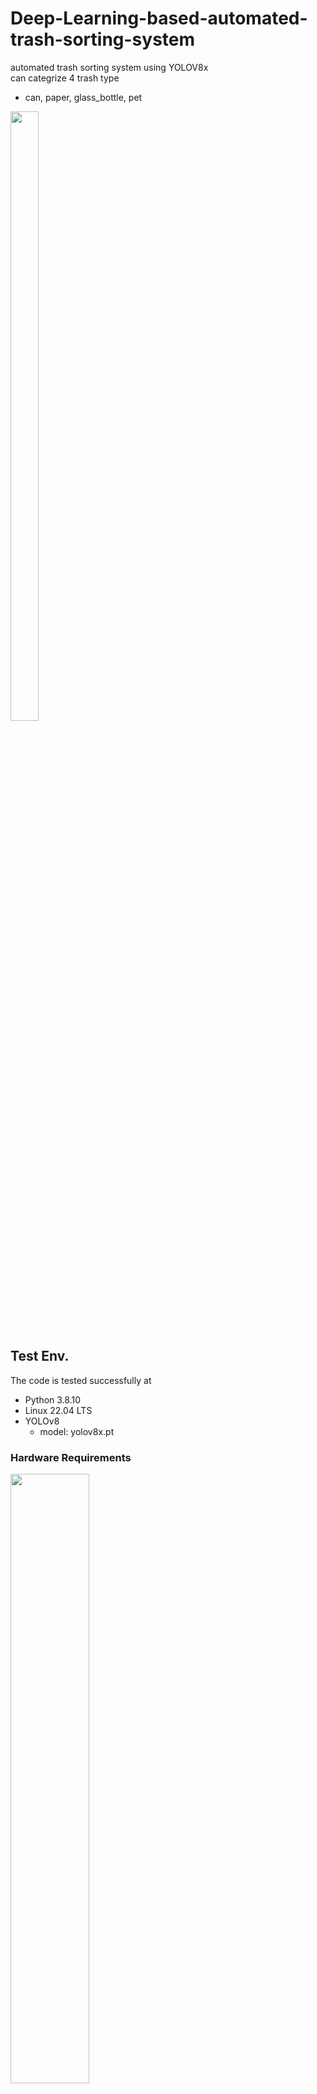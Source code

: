 

# Deep-Learning-based-automated-trash-sorting-system

automated trash sorting system using YOLOV8x  
can categrize 4 trash type  
- can, paper, glass_bottle, pet


<!-- ![sorting gif](https://user-images.githubusercontent.com/117917498/234520394-a0dcd014-4b82-4dac-85f9-ee11cc97d1da.gif) -->

<img src = "https://user-images.githubusercontent.com/117917498/234520394-a0dcd014-4b82-4dac-85f9-ee11cc97d1da.gif" width="30%" height="50%">

## Test Env.
The code is tested successfully at
- Python 3.8.10
- Linux 22.04 LTS
- YOLOv8
    - model: yolov8x.pt
### Hardware Requirements
<img src = "https://user-images.githubusercontent.com/117917498/234515405-5d4e3bbd-13a8-4bde-bb34-5271f0711340.png" width="50%" height="50%">
  
- OpenMANIPULATOR-X (RM-X52-TNM)
- U2D2 motor control board
- RealSense D435
- 3d printed D435 holder
 



## Requirements

### YOLOv8 Setting
- Install YOLOv8 on a machine by [ultralytics](https://github.com/ultralytics/ultralytics) git link

### Dynamixel Setting
- Install pip install dynamixel-sdk
 package by [ROBOTIS](https://github.com/ROBOTIS-GIT/DynamixelSDK)

```
pip install dynamixel-sdk
```

### Python Setting
- To run the python code, following pakages are necessary  
- to solve forward/inverse kinematics, we used [ikpy](https://github.com/Phylliade/ikpy)

```
pip install ikpy
pip install pyrealsense2	
pip install opencv-python
```



### Model data
- transfer learned 250 ~ 600 pics on each categroy based   
[aihub - 생활 폐기물 이미지](https://www.aihub.or.kr/aihubdata/data/view.do?currMenu=115&topMenu=100&aihubDataSe=realm&dataSetSn=140)


## How to Run
| Before run, set all the motor velocity and acceleration by [DYNAMIXEL Wizard ](https://emanual.robotis.com/docs/en/software/dynamixel/dynamixel_wizard2/)to 70  
- for `gipper(motor ID = 15)`, use default speed and accel

<img src = "https://user-images.githubusercontent.com/117917498/234516918-aadd1a5c-15ec-47c0-8066-082eb4e9137c.png" width="50%" height="50%">

  
`main.py` : main code to run  
`teleop.py` : teleoperation arm

## Results

<img src = "https://user-images.githubusercontent.com/117917498/234520394-a0dcd014-4b82-4dac-85f9-ee11cc97d1da.gif" width="30%" height="50%">
